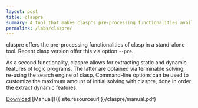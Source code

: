 ```yaml
---
layout: post
title: claspre
summary: A tool that makes clasp's pre-processing functionalities available in a stand-alone tool.
permalink: /labs/claspre/
---
```


claspre offers the pre-processing functionalities of clasp in a stand-alone
tool. Recent clasp version offer this via option `--pre`.

As a second functionality, claspre allows for extracting static and dynamic
features of logic programs. The latter are obtained via terminable solving,
re-using the search engine of clasp. Command-line options can be used to
customize the maximum amount of initial solving with claspre, done in order the
extract dynamic features.

[Download](http://sourceforge.net/p/potassco/code/HEAD/tree/branches/claspre2/)
[Manual]({{ site.resourceurl }}/claspre/manual.pdf)
